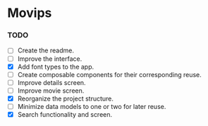 # Movips

### TODO

- [ ] Create the readme.
- [ ] Improve the interface.
- [x] Add font types to the app.
- [ ] Create composable components for their corresponding reuse.
- [ ] Improve details screen.
- [ ] Improve movie screen.
- [x] Reorganize the project structure.
- [ ] Minimize data models to one or two for later reuse.
- [x] Search functionality and screen.
